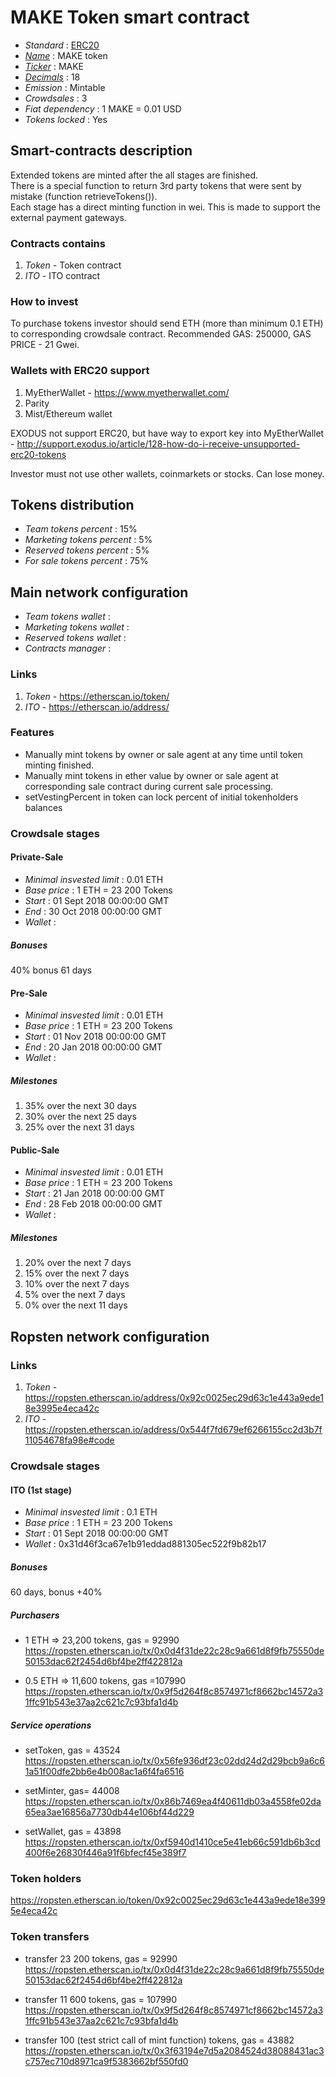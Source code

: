 # MAKE Token smart contract

- _Standard_ : [ERC20](https://github.com/ethereum/EIPs/blob/master/EIPS/eip-20.md)
- _[Name](https://github.com/ethereum/EIPs/blob/master/EIPS/eip-20.md#name)_ : MAKE token
- _[Ticker](https://github.com/ethereum/EIPs/blob/master/EIPS/eip-20.md#symbol)_ : MAKE
- _[Decimals](https://github.com/ethereum/EIPs/blob/master/EIPS/eip-20.md#decimals)_ : 18
- _Emission_ : Mintable
- _Crowdsales_ : 3
- _Fiat dependency_ : 1 MAKE = 0.01 USD
- _Tokens locked_ : Yes

## Smart-contracts description

Extended tokens are minted after the all stages are finished.  
There is a special function to return 3rd party tokens that were sent by mistake (function retrieveTokens()).  
Each stage has a direct minting function in wei. This is made to support the external payment gateways.

### Contracts contains

1. _Token_ - Token contract
2. _ITO_ - ITO contract

### How to invest

To purchase tokens investor should send ETH (more than minimum 0.1 ETH) to corresponding crowdsale contract.
Recommended GAS: 250000, GAS PRICE - 21 Gwei.

### Wallets with ERC20 support

1. MyEtherWallet - https://www.myetherwallet.com/
2. Parity
3. Mist/Ethereum wallet

EXODUS not support ERC20, but have way to export key into MyEtherWallet - http://support.exodus.io/article/128-how-do-i-receive-unsupported-erc20-tokens

Investor must not use other wallets, coinmarkets or stocks. Can lose money.

## Tokens distribution

- _Team tokens percent_ : 15%
- _Marketing tokens percent_ : 5%
- _Reserved tokens percent_ : 5%
- _For sale tokens percent_ : 75%

## Main network configuration

- _Team tokens wallet_ :
- _Marketing tokens wallet_ :
- _Reserved tokens wallet_ :
- _Contracts manager_ :

### Links

1. _Token_ - https://etherscan.io/token/
2. _ITO_ - https://etherscan.io/address/

### Features

- Manually mint tokens by owner or sale agent at any time until token minting finished.
- Manually mint tokens in ether value by owner or sale agent at corresponding sale contract during current sale processing.
- setVestingPercent in token can lock percent of initial tokenholders balances

### Crowdsale stages

#### Private-Sale

- _Minimal insvested limit_ : 0.01 ETH
- _Base price_ : 1 ETH = 23 200 Tokens
- _Start_ : 01 Sept 2018 00:00:00 GMT
- _End_ : 30 Oct 2018 00:00:00 GMT
- _Wallet_ :

##### Bonuses

40% bonus 61 days

#### Pre-Sale

- _Minimal insvested limit_ : 0.01 ETH
- _Base price_ : 1 ETH = 23 200 Tokens
- _Start_ : 01 Nov 2018 00:00:00 GMT
- _End_ : 20 Jan 2018 00:00:00 GMT
- _Wallet_ :

##### Milestones

1. 35% over the next 30 days
2. 30% over the next 25 days
3. 25% over the next 31 days

#### Public-Sale

- _Minimal insvested limit_ : 0.01 ETH
- _Base price_ : 1 ETH = 23 200 Tokens
- _Start_ : 21 Jan 2018 00:00:00 GMT
- _End_ : 28 Feb 2018 00:00:00 GMT
- _Wallet_ :

##### Milestones

1. 20% over the next 7 days
2. 15% over the next 7 days
3. 10% over the next 7 days
4. 5% over the next 7 days
5. 0% over the next 11 days

## Ropsten network configuration

### Links

1. _Token_ - https://ropsten.etherscan.io/address/0x92c0025ec29d63c1e443a9ede18e3995e4eca42c
2. _ITO_ - https://ropsten.etherscan.io/address/0x544f7fd679ef6266155cc2d3b7f11054678fa98e#code

### Crowdsale stages

#### ITO (1st stage)

- _Minimal insvested limit_ : 0.1 ETH
- _Base price_ : 1 ETH = 23 200 Tokens
- _Start_ : 01 Sept 2018 00:00:00 GMT
- _Wallet_ : 0x31d46f3ca67e1b91eddad881305ec522f9b82b17

##### Bonuses

60 days, bonus +40%

##### Purchasers

- 1 ETH => 23,200 tokens, gas = 92990
  https://ropsten.etherscan.io/tx/0x0d4f31de22c28c9a661d8f9fb75550de50153dac62f2454d6bf4be2ff422812a

- 0.5 ETH => 11,600 tokens, gas =107990
  https://ropsten.etherscan.io/tx/0x9f5d264f8c8574971cf8662bc14572a31ffc91b543e37aa2c621c7c93bfa1d4b

##### Service operations

- setToken, gas = 43524
  https://ropsten.etherscan.io/tx/0x56fe936df23c02dd24d2d29bcb9a6c61a51f00dfe2bb6e4b008ac1a6f4fa6516

- setMinter, gas= 44008
  https://ropsten.etherscan.io/tx/0x86b7469ea4f40611db03a4558fe02da65ea3ae16856a7730db44e106bf44d229

- setWallet, gas = 43898
  https://ropsten.etherscan.io/tx/0xf5940d1410ce5e41eb66c591db6b3cd400f6e26830f446a91f6bfecf45e389f7

### Token holders

https://ropsten.etherscan.io/token/0x92c0025ec29d63c1e443a9ede18e3995e4eca42c

### Token transfers

- transfer 23 200 tokens, gas = 92990
  https://ropsten.etherscan.io/tx/0x0d4f31de22c28c9a661d8f9fb75550de50153dac62f2454d6bf4be2ff422812a

- transfer 11 600 tokens, gas = 107990
  https://ropsten.etherscan.io/tx/0x9f5d264f8c8574971cf8662bc14572a31ffc91b543e37aa2c621c7c93bfa1d4b

- transfer 100 (test strict call of mint function) tokens, gas = 43882
  https://ropsten.etherscan.io/tx/0x3f63194e7d5a2084524d38088431ac3c757ec710d8971ca9f5383662bf550fd0
